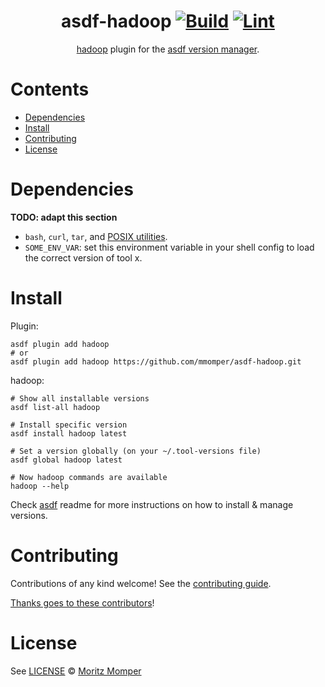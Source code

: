 <div align="center">

# asdf-hadoop [![Build](https://github.com/mmomper/asdf-hadoop/actions/workflows/build.yml/badge.svg)](https://github.com/mmomper/asdf-hadoop/actions/workflows/build.yml) [![Lint](https://github.com/mmomper/asdf-hadoop/actions/workflows/lint.yml/badge.svg)](https://github.com/mmomper/asdf-hadoop/actions/workflows/lint.yml)

[hadoop](https://hadoop.apache.org/) plugin for the [asdf version manager](https://asdf-vm.com).

</div>

# Contents

- [Dependencies](#dependencies)
- [Install](#install)
- [Contributing](#contributing)
- [License](#license)

# Dependencies

**TODO: adapt this section**

- `bash`, `curl`, `tar`, and [POSIX utilities](https://pubs.opengroup.org/onlinepubs/9699919799/idx/utilities.html).
- `SOME_ENV_VAR`: set this environment variable in your shell config to load the correct version of tool x.

# Install

Plugin:

```shell
asdf plugin add hadoop
# or
asdf plugin add hadoop https://github.com/mmomper/asdf-hadoop.git
```

hadoop:

```shell
# Show all installable versions
asdf list-all hadoop

# Install specific version
asdf install hadoop latest

# Set a version globally (on your ~/.tool-versions file)
asdf global hadoop latest

# Now hadoop commands are available
hadoop --help
```

Check [asdf](https://github.com/asdf-vm/asdf) readme for more instructions on how to
install & manage versions.

# Contributing

Contributions of any kind welcome! See the [contributing guide](contributing.md).

[Thanks goes to these contributors](https://github.com/mmomper/asdf-hadoop/graphs/contributors)!

# License

See [LICENSE](LICENSE) © [Moritz Momper](https://github.com/mmomper/)
